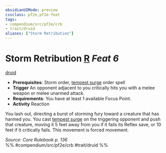 ```yaml
---
obsidianUIMode: preview
cssclass: pf2e,pf2e-feat
tags:
- compendium/src/pf2e/crb
- trait/druid
aliases: ["Storm Retribution"]
---
```

# Storm Retribution  [R](rules/core-rulebook/chapter-9-playing-the-game.md#Actions "Reaction") *Feat 6*  
[druid](rules/traits/druid.md)  

- **Prerequisites**: Storm order, [tempest surge](compendium/spells/tempest-surge.md) order spell
- **Trigger** An opponent adjacent to you critically hits you with a melee weapon or melee unarmed attack.
- **Requirements**: You have at least 1 available Focus Point.
- **Activity** Reaction

You lash out, directing a burst of storming fury toward a creature that has harmed you. You cast [tempest surge](compendium/spells/tempest-surge.md) on the triggering opponent and push that creature, moving it 5 feet away from you if it fails its Reflex save, or 10 feet if it critically fails. This movement is forced movement.

*Source: Core Rulebook p. 136*  
%% #compendium/src/pf2e/crb #trait/druid %%
